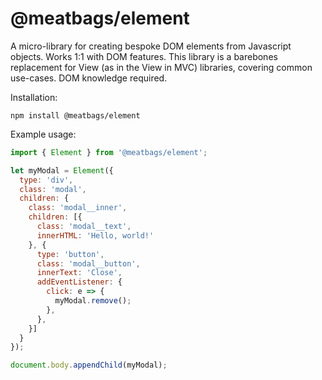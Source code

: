 # @meatbags/element

A micro-library for creating bespoke DOM elements from Javascript objects. Works 1:1 with DOM features. This library is a barebones replacement for View (as in the View in MVC) libraries, covering common use-cases. DOM knowledge required.

Installation:
```
npm install @meatbags/element
```

Example usage:
```js
import { Element } from '@meatbags/element';

let myModal = Element({
  type: 'div',
  class: 'modal',
  children: {
    class: 'modal__inner',
    children: [{
      class: 'modal__text',
      innerHTML: 'Hello, world!'
    }, {
      type: 'button',
      class: 'modal__button',
      innerText: 'Close',
      addEventListener: {
        click: e => {
          myModal.remove();
        },
      },
    }]
  }
});

document.body.appendChild(myModal);
```
